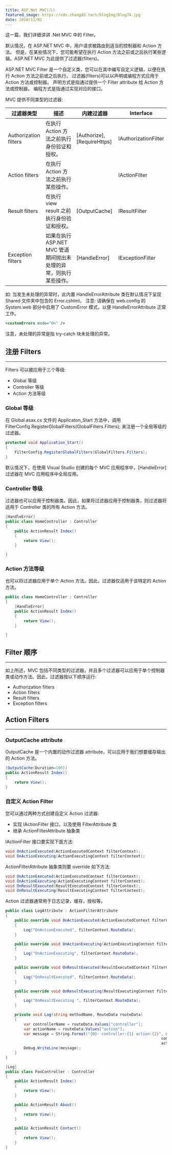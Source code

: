 ```yaml
---
title: ASP.Net MVC(八)
featured_image: https://cdn.zhangdd.tech/blogImg/Blog74.jpg
date: 2018/11/02
---
```


这一篇，我们详细讲讲 .Net MVC 中的 Filter。

默认情况，在 ASP.NET MVC 中，用户请求被路由到适当的控制器和 Action 方法。
但是，在某些情况下，您可能希望在执行 Action 方法之前或之后执行某些逻辑。ASP.NET MVC 为此提供了过滤器(filters)。

ASP.NET MVC Filter 是一个自定义类，您可以在其中编写自定义逻辑，以便在执行 Action 方法之前或之后执行。
过滤器(filters)可以以声明或编程方式应用于 Action 方法或控制器。
声明方式是指通过提供一个 Filter attribute 给 Action 方法或控制器。
编程方式是指通过实现对应的接口。

MVC 提供不同类型的过滤器: 

| 过滤器类型            | 描述                                                            | 内建过滤器                  | Interface            |
|-----------------------|---------------------------------------------------------------|-----------------------------|----------------------|
| Authorization filters | 在执行 Action 方法之前执行身份验证和授权。                       | [Authorize], [RequireHttps] | IAuthorizationFilter |
| Action  filters       | 在执行 Action 方法之前执行某些操作。                             |                             | IActionFilter        |
| Result  filters       | 在执行 view result 之前执行身份验证和授权。                      | [OutputCache]               | IResultFilter        |
| Exception  filters    | 如果在执行 ASP.NET MVC 管道期间抛出未处理的异常，则执行某些操作。 | [HandleError]               | IExceptionFilter     |

如: 当发生未处理的异常时，此内置 HandleErrorAttribute 类在默认情况下呈现 Shared 文件夹中包含的 Error.cshtml。
注意: 请确保在 web.config 的 System.web 部分中启用了 CustomError 模式，以便 HandleErrorAttribute 正常工作。
``` xml
<customErrors mode="On" /> 
```

注意，未处理的异常是指 try-catch 块未处理的异常。

## 注册 Filters
***  
Filters 可以被应用于三个等级: 
- Global 等级
- Controller 等级
- Action 方法等级

### Global 等级
在 Global.asax.cs 文件的 Applicaton_Start 方法中，调用 FilterConfig.RegisterGlobalFilters(GlobalFilters.Filters); 来注册一个全局等级的过滤器。
``` csharp
protected void Application_Start()
{
    FilterConfig.RegisterGlobalFilters(GlobalFilters.Filters);
}
```

默认情况下，在使用 Visual Studio 创建的每个 MVC 应用程序中，[HandleError]过滤器在 MVC 应用程序中全局应用。

### Controller 等级
过滤器也可以应用于控制器类。因此，如果将过滤器应用于控制器类，则过滤器将适用于 Controller 类的所有 Action 方法。

``` csharp
[HandleError]
public class HomeController : Controller
{
    public ActionResult Index()
    {
        return View();
    }

}
```

### Action 方法等级
也可以将过滤器应用于单个 Action 方法。因此，过滤器仅适用于该特定的 Action 方法。
``` csharp
public class HomeController : Controller
{
    [HandleError]
    public ActionResult Index()
    {
        return View();
    }

}
```

## Filter 顺序
***  
如上所述，MVC 包括不同类型的过滤器，并且多个过滤器可以应用于单个控制器类或动作方法。因此，过滤器按以下顺序运行: 
- Authorization filters
- Action filters
- Result filters
- Exception filters

## Action Filters
***  
### OutputCache attribute
OutputCache 是​​一个内置的动作过滤器 attribute，可以应用于我们想要缓存输出的 Action 方法。
``` csharp
[OutputCache(Duration=100)]
public ActionResult Index()
{
    return View();
}
```

### 自定义 Action Filter
您可以通过两种方式创建自定义 Action 过滤器: 
- 实现 IActionFilter 接口，以及使用 FilterAttribute 类
- 继承 ActionFilterAttribute 抽象类


IActionFilter 接口要实现下面方法: 
``` csharp
void OnActionExecuted(ActionExecutedContext filterContext);
void OnActionExecuting(ActionExecutingContext filterContext);
```

ActionFilterAttribute 抽象类则要 override 如下方法: 
``` csharp
void OnActionExecuted(ActionExecutedContext filterContext);
void OnActionExecuting(ActionExecutingContext filterContext);
void OnResultExecuted(ResultExecutedContext filterContext);
void OnResultExecuting(ResultExecutingContext filterContext);
```

Action 过滤器通常用于日志记录，缓存，授权等。

```csharp
public class LogAttribute : ActionFilterAttribute
{
    public override void OnActionExecuted(ActionExecutedContext filterContext)
    {
        Log("OnActionExecuted", filterContext.RouteData); 
    }

    public override void OnActionExecuting(ActionExecutingContext filterContext)
    {
        Log("OnActionExecuting", filterContext.RouteData);      
    }

    public override void OnResultExecuted(ResultExecutedContext filterContext)
    {
        Log("OnResultExecuted", filterContext.RouteData);      
    }

    public override void OnResultExecuting(ResultExecutingContext filterContext)
    {
        Log("OnResultExecuting ", filterContext.RouteData);      
    }

    private void Log(string methodName, RouteData routeData)
    {
        var controllerName = routeData.Values["controller"];
        var actionName = routeData.Values["action"];
        var message = String.Format("{0}- controller:{1} action:{2}", methodName, 
                                                                    controllerName, 
                                                                    actionName);
        Debug.WriteLine(message);
    }
}

[Log]
public class FooController : Controller
{
    public ActionResult Index()
    {
        return View();
    }

    public ActionResult About()
    {
        return View();
    }

    public ActionResult Contact()
    {
        return View();
    }
}
```